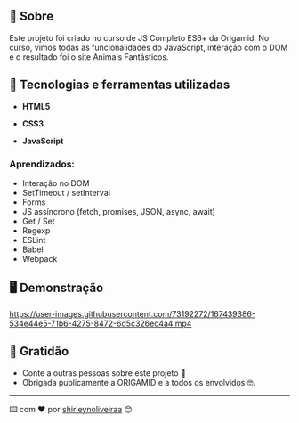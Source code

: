## 📖 Sobre

Este projeto foi criado no curso de JS Completo ES6+ da Origamid. No curso, vimos todas as funcionalidades do JavaScript, interação com o DOM e o resultado foi o site Animais Fantásticos.



## 🚀 Tecnologias e ferramentas utilizadas

- **HTML5**

- **CSS3**

- **JavaScript**

  

### Aprendizados:

- Interação no DOM
- SetTimeout / setInterval
- Forms
- JS assíncrono (fetch, promises, JSON, async, await)
- Get / Set
- Regexp
- ESLint
- Babel
- Webpack





## 🖥️ Demonstração


https://user-images.githubusercontent.com/73192272/167439386-534e44e5-71b6-4275-8472-6d5c326ec4a4.mp4








## 🎁 Gratidão

- Conte a outras pessoas sobre este projeto 📢
- Obrigada publicamente a ORIGAMID e a todos os envolvidos 🤓.

------

⌨️ com ❤️ por [shirleynoliveiraa](https://github.com/shirleynoliveiraa) 😊



